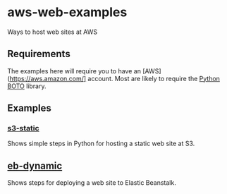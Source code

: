# aws-web-examples

Ways to host web sites at AWS

## Requirements

The examples here will require you to have an [AWS](https://aws.amazon.com/]
account. Most are likely to require the
[Python BOTO](https://aws.amazon.com/sdk-for-python/) library.

## Examples

### [s3-static](./01_s3-static)

Shows simple steps in Python for hosting a static web site at S3.

## [eb-dynamic](./02_eb-dynamic)

Shows steps for deploying a web site to Elastic Beanstalk.
